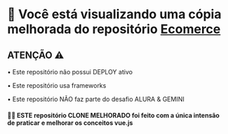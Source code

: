 <h1>🚨 Você está visualizando uma cópia melhorada do repositório <span><a href="https://github.com/nielassis/ecomerce-vue">Ecomerce</a></span></h1>

<div display:flex flex-direction:column>
<h2>ATENÇÃO ⚠️</h2>
<span>• Este repositório não possui DEPLOY ativo</span>
  
<span>• Este repositório usa frameworks</span>

<span>• Este repositório NÃO faz parte do desafio ALURA & GEMINI</span>
</div>

<h4>👨‍💻 ESTE repositório CLONE MELHORADO foi feito com a única intensão de praticar e melhorar os conceitos vue.js</h4>
